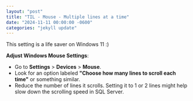 ```yaml
---
layout: "post"
title: "TIL - Mouse - Multiple lines at a time"
date: "2024-11-11 00:00:00 -0600"
categories: "jekyll update"
---
```


This setting is a life saver on Windows 11 :)

**Adjust Windows Mouse Settings**:

- Go to **Settings** > **Devices** > **Mouse**.
- Look for an option labeled **"Choose how many lines to scroll each time"** or something similar.
- Reduce the number of lines it scrolls. Setting it to 1 or 2 lines might help slow down the scrolling speed in SQL Server.
